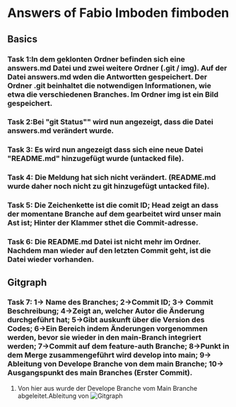 # Answers of  Fabio  Imboden fimboden

## Basics

### Task 1:In dem geklonten Ordner befinden sich eine answers.md Datei und zwei weitere Ordner (.git / img). Auf der Datei answers.md wden die Antwortten gespeichert. Der Ordner .git beinhaltet die notwendigen Informationen, wie etwa die verschiedenen Branches. Im Ordner img ist ein Bild gespeichert.

### Task 2:Bei "git Status"" wird nun angezeigt, dass die Datei answers.md verändert wurde.

### Task 3: Es wird nun angezeigt dass sich eine neue Datei "README.md" hinzugefügt wurde (untacked file).

### Task 4: Die Meldung hat sich nicht verändert. (README.md wurde daher noch nicht zu git hinzugefügt untacked file).

### Task 5: Die Zeichenkette ist die comit ID; Head zeigt an dass der momentane Branche auf dem gearbeitet wird unser main Ast ist; Hinter der Klammer sthet die Commit-adresse.

### Task 6: Die README.md Datei ist nicht mehr im Ordner. Nachdem man wieder auf den letzten Commit geht, ist die Datei wieder vorhanden.

## Gitgraph

### Task 7: 1-> Name des Branches; 2->Commit ID; 3-> Commit Beschreibung; 4->Zeigt an, welcher Autor die Änderung durchgeführt hat; 5->Gibt auskunft über die Version des Codes; 6->Ein Bereich indem Änderungen vorgenommen werden, bevor sie wieder in den main-Branch integriert werden; 7->Commit auf dem feature-auth Branche; 8->Punkt in dem Merge zusammengeführt wird develop into main; 9-> Ableitung von Develope Branche von dem main Branche; 10-> Ausgangspunkt des main Branches (Erster Commit).

1. Von hier aus wurde der Develope Branche vom Main Branche abgeleitet.Ableitung von ![Gitgraph](img/gitgraph.svg)